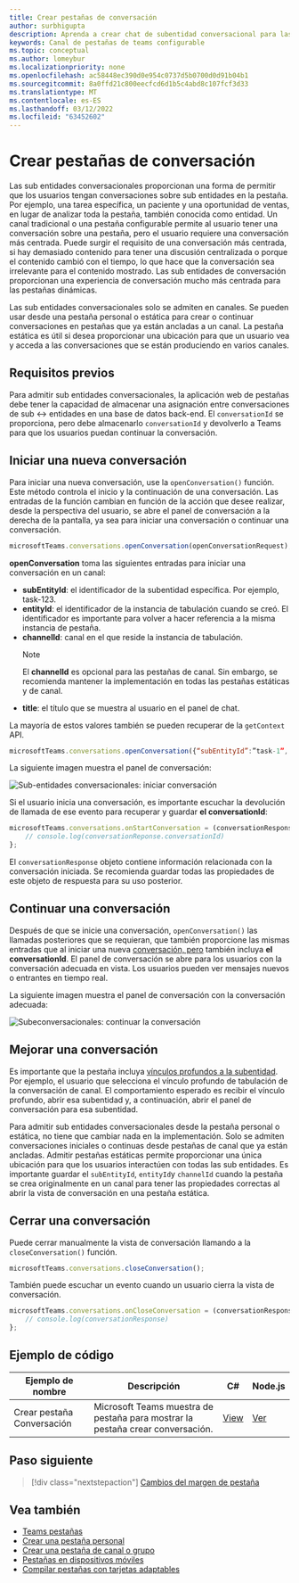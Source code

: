 ```yaml
---
title: Crear pestañas de conversación
author: surbhigupta
description: Aprenda a crear chat de subentidad conversacional para las pestañas de canal, para administrar conversaciones con ejemplos de código
keywords: Canal de pestañas de teams configurable
ms.topic: conceptual
ms.author: lomeybur
ms.localizationpriority: none
ms.openlocfilehash: ac58448ec390d0e954c0737d5b0700d0d91b04b1
ms.sourcegitcommit: 8a0ffd21c800eecfcd6d1b5c4abd8c107fcf3d33
ms.translationtype: MT
ms.contentlocale: es-ES
ms.lasthandoff: 03/12/2022
ms.locfileid: "63452602"
---
```

# <a name="create-conversational-tabs"></a>Crear pestañas de conversación

Las sub entidades conversacionales proporcionan una forma de permitir que los usuarios tengan conversaciones sobre sub entidades en la pestaña. Por ejemplo, una tarea específica, un paciente y una oportunidad de ventas, en lugar de analizar toda la pestaña, también conocida como entidad. Un canal tradicional o una pestaña configurable permite al usuario tener una conversación sobre una pestaña, pero el usuario requiere una conversación más centrada. Puede surgir el requisito de una conversación más centrada, si hay demasiado contenido para tener una discusión centralizada o porque el contenido cambió con el tiempo, lo que hace que la conversación sea irrelevante para el contenido mostrado. Las sub entidades de conversación proporcionan una experiencia de conversación mucho más centrada para las pestañas dinámicas.

Las sub entidades conversacionales solo se admiten en canales. Se pueden usar desde una pestaña personal o estática para crear o continuar conversaciones en pestañas que ya están ancladas a un canal. La pestaña estática es útil si desea proporcionar una ubicación para que un usuario vea y acceda a las conversaciones que se están produciendo en varios canales.

## <a name="prerequisites"></a>Requisitos previos

Para admitir sub entidades conversacionales, la aplicación web de pestañas debe tener la capacidad de almacenar una asignación entre conversaciones de sub ↔ entidades en una base de datos back-end. El `conversationId` se proporciona, pero debe almacenarlo `conversationId` y devolverlo a Teams para que los usuarios puedan continuar la conversación.

## <a name="start-a-new-conversation"></a>Iniciar una nueva conversación

Para iniciar una nueva conversación, use la `openConversation()` función. Este método controla el inicio y la continuación de una conversación. Las entradas de la función cambian en función de la acción que desee realizar, desde la perspectiva del usuario, se abre el panel de conversación a la derecha de la pantalla, ya sea para iniciar una conversación o continuar una conversación.

``` javascript
microsoftTeams.conversations.openConversation(openConversationRequest);
```

**openConversation** toma las siguientes entradas para iniciar una conversación en un canal:

* **subEntityId**: el identificador de la subentidad específica. Por ejemplo, task-123.
* **entityId**: el identificador de la instancia de tabulación cuando se creó. El identificador es importante para volver a hacer referencia a la misma instancia de pestaña.
* **channelId**: canal en el que reside la instancia de tabulación.
   > [!NOTE]
   > El **channelId** es opcional para las pestañas de canal. Sin embargo, se recomienda mantener la implementación en todas las pestañas estáticas y de canal.
* **title**: el título que se muestra al usuario en el panel de chat.

La mayoría de estos valores también se pueden recuperar de la `getContext` API.

```javascript
microsoftTeams.conversations.openConversation({“subEntityId”:”task-1”, “entityId”: “tabInstanceId-1”, “channelId”: ”19:baa6e71f65b948d189bf5c892baa8e5a@thread.skype”, “title”: "Task Title”});
```

La siguiente imagen muestra el panel de conversación:

![Sub-entidades conversacionales: iniciar conversación](~/assets/images/tabs/conversational-subentities/start-conversation.png)

Si el usuario inicia una conversación, es importante escuchar la devolución de llamada de ese evento para recuperar y guardar **el conversationId**:

```javascript
microsoftTeams.conversations.onStartConversation = (conversationResponse) => {
    // console.log(conversationReponse.conversationId)
};
```

El `conversationResponse` objeto contiene información relacionada con la conversación iniciada. Se recomienda guardar todas las propiedades de este objeto de respuesta para su uso posterior.

## <a name="continue-a-conversation"></a>Continuar una conversación

Después de que se inicie una conversación, `openConversation()` las llamadas posteriores que se requieran, que también proporcione las mismas entradas que al iniciar una nueva [conversación, pero](#start-a-new-conversation) también incluya **el conversationId**. El panel de conversación se abre para los usuarios con la conversación adecuada en vista. Los usuarios pueden ver mensajes nuevos o entrantes en tiempo real.

La siguiente imagen muestra el panel de conversación con la conversación adecuada:

![Subeconversacionales: continuar la conversación](~/assets/images/tabs/conversational-subentities/continue-conversation.png)

## <a name="enhance-a-conversation"></a>Mejorar una conversación

Es importante que la pestaña incluya [vínculos profundos a la subentidad](~/concepts/build-and-test/deep-links.md). Por ejemplo, el usuario que selecciona el vínculo profundo de tabulación de la conversación de canal. El comportamiento esperado es recibir el vínculo profundo, abrir esa subentidad y, a continuación, abrir el panel de conversación para esa subentidad.

Para admitir sub entidades conversacionales desde la pestaña personal o estática, no tiene que cambiar nada en la implementación. Solo se admiten conversaciones iniciales o continuas desde pestañas de canal que ya están ancladas. Admitir pestañas estáticas permite proporcionar una única ubicación para que los usuarios interactúen con todas las sub entidades. Es importante guardar el `subEntityId`, `entityId`y `channelId` cuando la pestaña se crea originalmente en un canal para tener las propiedades correctas al abrir la vista de conversación en una pestaña estática.

## <a name="close-a-conversation"></a>Cerrar una conversación

Puede cerrar manualmente la vista de conversación llamando a la `closeConversation()` función.

```javascript
microsoftTeams.conversations.closeConversation();
```

También puede escuchar un evento cuando un usuario cierra la vista de conversación.

```javascript
microsoftTeams.conversations.onCloseConversation = (conversationResponse) => {
    // console.log(conversationResponse)
};
```

## <a name="code-sample"></a>Ejemplo de código

| Ejemplo de nombre | Descripción | C# |Node.js|
|-------------|-------------|------|----|
|Crear pestaña Conversación| Microsoft Teams muestra de pestaña para mostrar la pestaña crear conversación. | [View](https://github.com/OfficeDev/Microsoft-Teams-Samples/tree/main/samples/tab-conversations/csharp) |  [Ver](https://github.com/OfficeDev/Microsoft-Teams-Samples/tree/main/samples/tab-conversations/nodejs) |

## <a name="next-step"></a>Paso siguiente

> [!div class="nextstepaction"]
> [Cambios del margen de pestaña](~/resources/removing-tab-margins.md)

## <a name="see-also"></a>Vea también

* [Teams pestañas](~/tabs/what-are-tabs.md)
* [Crear una pestaña personal](~/tabs/how-to/create-personal-tab.md)
* [Crear una pestaña de canal o grupo](~/tabs/how-to/create-channel-group-tab.md)
* [Pestañas en dispositivos móviles](~/tabs/design/tabs-mobile.md)
* [Compilar pestañas con tarjetas adaptables](~/tabs/how-to/build-adaptive-card-tabs.md)
